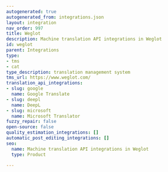 ```yaml
---
autogenerated: true
autogenerated_from: integrations.json
layout: integration
nav_order: 997
title: Weglot
description: Machine translation API integrations in Weglot
id: weglot
parent: Integrations
type:
- tms
- cat
type_description: translation management system
tms_url: https://www.weglot.com/
translation_api_integrations:
- slug: google
  name: Google Translate
- slug: deepl
  name: DeepL
- slug: microsoft
  name: Microsoft Translator
fuzzy_repair: false
open-source: false
quality_estimation_integrations: []
automatic_post_editing_integrations: []
seo:
  name: Machine translation API integrations in Weglot
  type: Product

---
```


